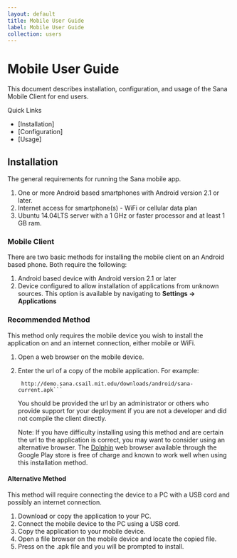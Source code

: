 ```yaml
---
layout: default
title: Mobile User Guide
label: Mobile User Guide
collection: users
---
```

# Mobile User Guide
This document describes installation, configuration, and usage of the 
Sana Mobile Client for end users.

Quick Links
- [Installation]
- [Configuration]
- [Usage]

## Installation
The general requirements for running the Sana mobile app.

1. One or more Android based smartphones with Android version 2.1 or 
later.
2. Internet access for smartphone(s) - WiFi or cellular data plan
3. Ubuntu 14.04LTS server with a 1 GHz or faster processor and at 
least 1 GB ram.


### Mobile Client
There are two basic methods for installing the mobile client on an 
Android based phone. Both require the following:

1. Android based device with Android version 2.1 or later</li>
2. Device configured to allow installation of applications from unknown 
sources. This option is available by navigating to __Settings → Applications__

### Recommended Method
This method only requires the mobile device you wish to install the 
application on and an internet connection, either mobile or WiFi.

1. Open a web browser on the mobile device.
2. Enter the url of a copy of the mobile application. For example:

        http://demo.sana.csail.mit.edu/downloads/android/sana-current.apk```

    You should be provided the url by an administrator or others who provide 
    support for your deployment if you are not a developer and did not 
    compile the client directly.

    Note: If you have difficulty installing using this method and are 
    certain the url to the application is correct, you may want to consider
    using an alternative browser. The 
    [Dolphin](https://play.google.com/store/apps/details?id=mobi.mgeek.TunnyBrowser)
    web browser available through the Google Play store is free of charge 
    and known to work well when using this installation method.

#### Alternative Method
This method will require connecting the device to a PC with a USB cord
and possibly an internet connection.

1. Download or copy the application to your PC.
2. Connect the mobile device to the PC using a USB cord.
3. Copy the application to your mobile device.
4. Open a file browser on the mobile device and locate the copied file.
5. Press on the .apk file and you will be prompted to install.
